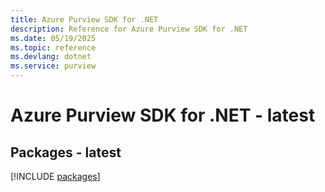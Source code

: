 ```yaml
---
title: Azure Purview SDK for .NET
description: Reference for Azure Purview SDK for .NET
ms.date: 05/19/2025
ms.topic: reference
ms.devlang: dotnet
ms.service: purview
---
```

# Azure Purview SDK for .NET - latest
## Packages - latest
[!INCLUDE [packages](purview-index.md)]